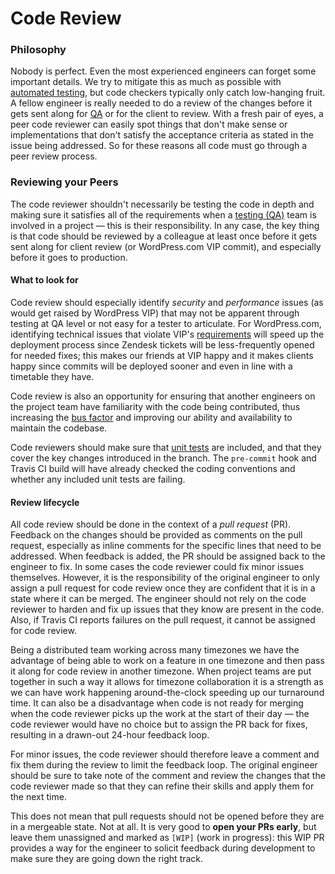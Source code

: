 # Code Review

### Philosophy

Nobody is perfect. Even the most experienced engineers can forget some important details. We try to mitigate this as much as possible with [automated testing](automated-testing.md), but code checkers typically only catch low-hanging fruit. A fellow engineer is really needed to do a review of the changes before it gets sent along for [QA](quality-assurance.md) or for the client to review. With a fresh pair of eyes, a peer code reviewer can easily spot things that don't make sense or implementations that don't satisfy the acceptance criteria as stated in the issue being addressed. So for these reasons all code must go through a peer review process.

### Reviewing your Peers

The code reviewer shouldn't necessarily be testing the code in depth and making sure it satisfies all of the requirements when a [testing \(QA\)](https://xwp.github.io/engineering-best-practices/workflows/#qa) team is involved in a project — this is their responsibility. In any case, the key thing is that code should be reviewed by a colleague at least once before it gets sent along for client review \(or WordPress.com VIP commit\), and especially before it goes to production.

#### What to look for

Code review should especially identify _security_ and _performance_ issues \(as would get raised by WordPress VIP\) that may not be apparent through testing at QA level or not easy for a tester to articulate. For WordPress.com, identifying technical issues that violate VIP's [requirements](https://lobby.vip.wordpress.com/wordpress-com-documentation/code-review-what-we-look-for/) will speed up the deployment process since Zendesk tickets will be less-frequently opened for needed fixes; this makes our friends at VIP happy and it makes clients happy since commits will be deployed sooner and even in line with a timetable they have.

Code review is also an opportunity for ensuring that another engineers on the project team have familiarity with the code being contributed, thus increasing the [bus factor](https://en.wikipedia.org/wiki/Bus_factor) and improving our ability and availability to maintain the codebase.

Code reviewers should make sure that [unit tests](https://xwp.github.io/engineering-best-practices/workflows/#unit-and-integration-testing) are included, and that they cover the key changes introduced in the branch. The `pre-commit` hook and Travis CI build will have already checked the coding conventions and whether any included unit tests are failing.

#### Review lifecycle

All code review should be done in the context of a _pull request_ \(PR\). Feedback on the changes should be provided as comments on the pull request, especially as inline comments for the specific lines that need to be addressed. When feedback is added, the PR should be assigned back to the engineer to fix. In some cases the code reviewer could fix minor issues themselves. However, it is the responsibility of the original engineer to only assign a pull request for code review once they are confident that it is in a state where it can be merged. The engineer should not rely on the code reviewer to harden and fix up issues that they know are present in the code. Also, if Travis CI reports failures on the pull request, it cannot be assigned for code review.

Being a distributed team working across many timezones we have the advantage of being able to work on a feature in one timezone and then pass it along for code review in another timezone. When project teams are put together in such a way it allows for timezone collaboration it is a strength as we can have work happening around-the-clock speeding up our turnaround time. It can also be a disadvantage when code is not ready for merging when the code reviewer picks up the work at the start of their day — the code reviewer would have no choice but to assign the PR back for fixes, resulting in a drawn-out 24-hour feedback loop.

For minor issues, the code reviewer should therefore leave a comment and fix them during the review to limit the feedback loop. The original engineer should be sure to take note of the comment and review the changes that the code reviewer made so that they can refine their skills and apply them for the next time.

This does not mean that pull requests should not be opened before they are in a mergeable state. Not at all. It is very good to **open your PRs early**, but leave them unassigned and marked as `[WIP]` \(work in progress\): this WIP PR provides a way for the engineer to solicit feedback during development to make sure they are going down the right track.

